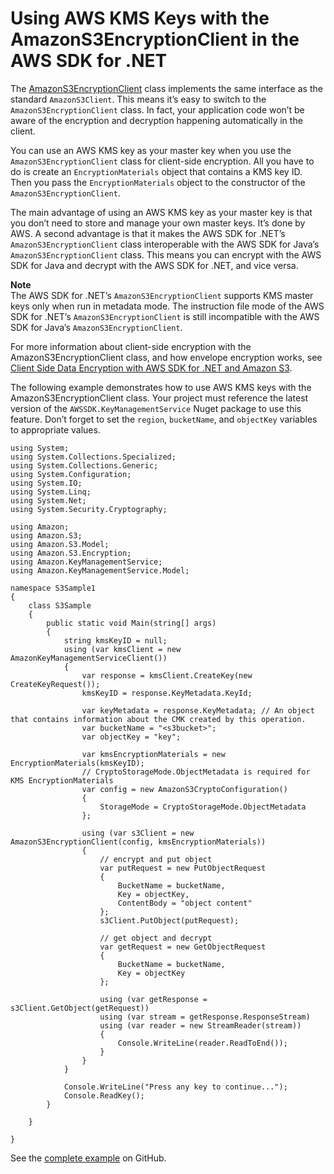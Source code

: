 # Using AWS KMS Keys with the AmazonS3EncryptionClient in the AWS SDK for \.NET<a name="kms-keys-s3-encryption"></a>

The [AmazonS3EncryptionClient](https://docs.aws.amazon.com/sdkfornet/v3/apidocs/items/S3/TS3EncryptionClient.html) class implements the same interface as the standard `AmazonS3Client`\. This means it’s easy to switch to the `AmazonS3EncryptionClient` class\. In fact, your application code won’t be aware of the encryption and decryption happening automatically in the client\.

You can use an AWS KMS key as your master key when you use the `AmazonS3EncryptionClient` class for client\-side encryption\. All you have to do is create an `EncryptionMaterials` object that contains a KMS key ID\. Then you pass the `EncryptionMaterials` object to the constructor of the `AmazonS3EncryptionClient`\.

The main advantage of using an AWS KMS key as your master key is that you don’t need to store and manage your own master keys\. It’s done by AWS\. A second advantage is that it makes the AWS SDK for \.NET’s `AmazonS3EncryptionClient` class interoperable with the AWS SDK for Java’s `AmazonS3EncryptionClient` class\. This means you can encrypt with the AWS SDK for Java and decrypt with the AWS SDK for \.NET, and vice versa\.

**Note**  
The AWS SDK for \.NET’s `AmazonS3EncryptionClient` supports KMS master keys only when run in metadata mode\. The instruction file mode of the AWS SDK for \.NET’s `AmazonS3EncryptionClient` is still incompatible with the AWS SDK for Java’s `AmazonS3EncryptionClient`\.

For more information about client\-side encryption with the AmazonS3EncryptionClient class, and how envelope encryption works, see [Client Side Data Encryption with AWS SDK for \.NET and Amazon S3](http://aws.amazon.com/blogs/developer/client-side-data-encryption-with-aws-sdk-for-net-and-amazon-s3/)\.

The following example demonstrates how to use AWS KMS keys with the AmazonS3EncryptionClient class\. Your project must reference the latest version of the `AWSSDK.KeyManagementService` Nuget package to use this feature\. Don’t forget to set the `region`, `bucketName`, and `objectKey` variables to appropriate values\.

```
using System;
using System.Collections.Specialized;
using System.Collections.Generic;
using System.Configuration;
using System.IO;
using System.Linq;
using System.Net;
using System.Security.Cryptography;

using Amazon;
using Amazon.S3;
using Amazon.S3.Model;
using Amazon.S3.Encryption;
using Amazon.KeyManagementService;
using Amazon.KeyManagementService.Model;

namespace S3Sample1
{
    class S3Sample
    {
        public static void Main(string[] args)
        {
            string kmsKeyID = null;
            using (var kmsClient = new AmazonKeyManagementServiceClient())
            {
                var response = kmsClient.CreateKey(new CreateKeyRequest());
                kmsKeyID = response.KeyMetadata.KeyId;

                var keyMetadata = response.KeyMetadata; // An object that contains information about the CMK created by this operation.
                var bucketName = "<s3bucket>";
                var objectKey = "key";

                var kmsEncryptionMaterials = new EncryptionMaterials(kmsKeyID);
                // CryptoStorageMode.ObjectMetadata is required for KMS EncryptionMaterials
                var config = new AmazonS3CryptoConfiguration()
                {
                    StorageMode = CryptoStorageMode.ObjectMetadata
                };

                using (var s3Client = new AmazonS3EncryptionClient(config, kmsEncryptionMaterials))
                {
                    // encrypt and put object
                    var putRequest = new PutObjectRequest
                    {
                        BucketName = bucketName,
                        Key = objectKey,
                        ContentBody = "object content"
                    };
                    s3Client.PutObject(putRequest);

                    // get object and decrypt
                    var getRequest = new GetObjectRequest
                    {
                        BucketName = bucketName,
                        Key = objectKey
                    };

                    using (var getResponse = s3Client.GetObject(getRequest))
                    using (var stream = getResponse.ResponseStream)
                    using (var reader = new StreamReader(stream))
                    {
                        Console.WriteLine(reader.ReadToEnd());
                    }
                }
            }

            Console.WriteLine("Press any key to continue...");
            Console.ReadKey();
        }

    }

}
```

See the [complete example](https://github.com/awsdocs/aws-net-developer-guide/tree/master/doc_source/samples/kms_s3_encryption.cs) on GitHub\.